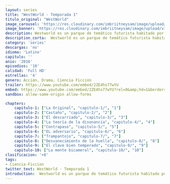```yaml
---
layout: series
title: "WestWorld - Temporada 1"
titulo_original: "WestWorld"
image_carousel: 'https://res.cloudinary.com/imbriitneysam/image/upload/v1546716493/west-poster-min.jpg'
image_banner: 'https://res.cloudinary.com/imbriitneysam/image/upload/v1546716492/west-Banner-min.jpg'
description: Westworld es un parque de temático futurista habitado por androides con una extrema apariencia humana que permiten que los visitantes se adentren en cualquier tipo de fantasía. Sin embargo, todo da un giro inesperado cuando los androides desarrollan la habilidad de sentir. Además, la aparición de un Hombre de negro termina de descolocar a los científicos encargados del parque.
description_corta:  Westworld es un parque de temático futurista habitado por androides con una extrema apariencia humana que permiten que los visitantes se adentren en cualquier tipo de fantasía. Sin embargo, todo da un giro inesperado cuando los...
category: 'series'
descargas: 'no'
idioma: 'Latino'
capitulo: ''
anio: '2016'
episodios: '10'
calidad: 'Full HD'
estrellas: '4'
genero: Acción, Drama, Ciencia Ficción
trailer: https://www.youtube.com/embed/2ZE4hs77wYU
embed: https://www.youtube.com/embed/2ZE4hs77wYU?rel=0&amp;hd=1&border=0&wmode=opaque&enablejsapi=1&modestbranding=1&controls=1&showinfo=1
sandbox: allow-same-origin allow-forms 

chapters:
    capitulo-1: ["La Original", "capitulo-1/", "1"]
    capitulo-2: ["Castaño", "capitulo-2/", "2"]
    capitulo-3: ["El descarriado", "capitulo-3/", "3"]
    capitulo-4: ["La teoría de la disonancia", "capitulo-4/", "4"]
    capitulo-5: ["Contrapaso", "capitulo-5/", "5"]
    capitulo-6: ["EL adversario", "capitulo-6/", "6"]
    capitulo-7: ["Trampantojo", "capitulo-7/", "7"]
    capitulo-8: ["Desvanecimiento de la huella", "capitulo-8/", "8"]
    capitulo-9: ["El clave bien temperado", "capitulo-9/", "9"]
    capitulo-10: ["La mente bicameral", "capitulo-10/", "10"]
clasificacion: '+8'
tags:
- Ciencia-Ficcion
twitter_text: WestWorld - Temporada 1
introduction:  Westworld es un parque de temático futurista habitado por androides con una extrema apariencia humana que permiten que los visitantes se adentren en cualquier tipo de fantasía. Sin embargo, todo da un giro inesperado cuando los...
---
```












